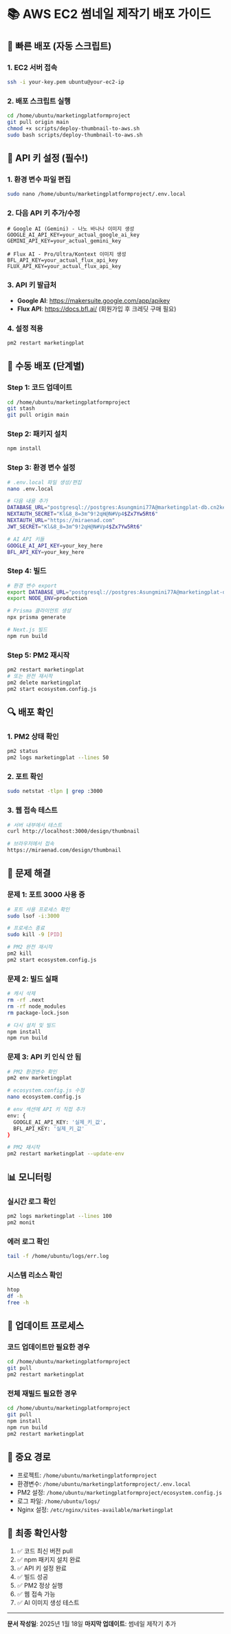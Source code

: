 # 📚 AWS EC2 썸네일 제작기 배포 가이드

## 🚀 빠른 배포 (자동 스크립트)

### 1. EC2 서버 접속
```bash
ssh -i your-key.pem ubuntu@your-ec2-ip
```

### 2. 배포 스크립트 실행
```bash
cd /home/ubuntu/marketingplatformproject
git pull origin main
chmod +x scripts/deploy-thumbnail-to-aws.sh
sudo bash scripts/deploy-thumbnail-to-aws.sh
```

## 🔑 API 키 설정 (필수!)

### 1. 환경 변수 파일 편집
```bash
sudo nano /home/ubuntu/marketingplatformproject/.env.local
```

### 2. 다음 API 키 추가/수정
```env
# Google AI (Gemini) - 나노 바나나 이미지 생성
GOOGLE_AI_API_KEY=your_actual_google_ai_key
GEMINI_API_KEY=your_actual_gemini_key

# Flux AI - Pro/Ultra/Kontext 이미지 생성
BFL_API_KEY=your_actual_flux_api_key
FLUX_API_KEY=your_actual_flux_api_key
```

### 3. API 키 발급처
- **Google AI**: https://makersuite.google.com/app/apikey
- **Flux API**: https://docs.bfl.ai/ (회원가입 후 크레딧 구매 필요)

### 4. 설정 적용
```bash
pm2 restart marketingplat
```

## 📝 수동 배포 (단계별)

### Step 1: 코드 업데이트
```bash
cd /home/ubuntu/marketingplatformproject
git stash
git pull origin main
```

### Step 2: 패키지 설치
```bash
npm install
```

### Step 3: 환경 변수 설정
```bash
# .env.local 파일 생성/편집
nano .env.local

# 다음 내용 추가
DATABASE_URL="postgresql://postgres:Asungmini77A@marketingplat-db.cn2ke0yskrjo.ap-northeast-2.rds.amazonaws.com:5432/marketingplat"
NEXTAUTH_SECRET="Kl&8_8=3m^9!2qH@N#Vp4$Zx7Yw5Rt6"
NEXTAUTH_URL="https://miraenad.com"
JWT_SECRET="Kl&8_8=3m^9!2qH@N#Vp4$Zx7Yw5Rt6"

# AI API 키들
GOOGLE_AI_API_KEY=your_key_here
BFL_API_KEY=your_key_here
```

### Step 4: 빌드
```bash
# 환경 변수 export
export DATABASE_URL="postgresql://postgres:Asungmini77A@marketingplat-db.cn2ke0yskrjo.ap-northeast-2.rds.amazonaws.com:5432/marketingplat"
export NODE_ENV=production

# Prisma 클라이언트 생성
npx prisma generate

# Next.js 빌드
npm run build
```

### Step 5: PM2 재시작
```bash
pm2 restart marketingplat
# 또는 완전 재시작
pm2 delete marketingplat
pm2 start ecosystem.config.js
```

## 🔍 배포 확인

### 1. PM2 상태 확인
```bash
pm2 status
pm2 logs marketingplat --lines 50
```

### 2. 포트 확인
```bash
sudo netstat -tlpn | grep :3000
```

### 3. 웹 접속 테스트
```bash
# 서버 내부에서 테스트
curl http://localhost:3000/design/thumbnail

# 브라우저에서 접속
https://miraenad.com/design/thumbnail
```

## 🐛 문제 해결

### 문제 1: 포트 3000 사용 중
```bash
# 포트 사용 프로세스 확인
sudo lsof -i:3000

# 프로세스 종료
sudo kill -9 [PID]

# PM2 완전 재시작
pm2 kill
pm2 start ecosystem.config.js
```

### 문제 2: 빌드 실패
```bash
# 캐시 삭제
rm -rf .next
rm -rf node_modules
rm package-lock.json

# 다시 설치 및 빌드
npm install
npm run build
```

### 문제 3: API 키 인식 안 됨
```bash
# PM2 환경변수 확인
pm2 env marketingplat

# ecosystem.config.js 수정
nano ecosystem.config.js

# env 섹션에 API 키 직접 추가
env: {
  GOOGLE_AI_API_KEY: '실제_키_값',
  BFL_API_KEY: '실제_키_값'
}

# PM2 재시작
pm2 restart marketingplat --update-env
```

## 📊 모니터링

### 실시간 로그 확인
```bash
pm2 logs marketingplat --lines 100
pm2 monit
```

### 에러 로그 확인
```bash
tail -f /home/ubuntu/logs/err.log
```

### 시스템 리소스 확인
```bash
htop
df -h
free -h
```

## 🔄 업데이트 프로세스

### 코드 업데이트만 필요한 경우
```bash
cd /home/ubuntu/marketingplatformproject
git pull
pm2 restart marketingplat
```

### 전체 재빌드 필요한 경우
```bash
cd /home/ubuntu/marketingplatformproject
git pull
npm install
npm run build
pm2 restart marketingplat
```

## 📌 중요 경로

- 프로젝트: `/home/ubuntu/marketingplatformproject`
- 환경변수: `/home/ubuntu/marketingplatformproject/.env.local`
- PM2 설정: `/home/ubuntu/marketingplatformproject/ecosystem.config.js`
- 로그 파일: `/home/ubuntu/logs/`
- Nginx 설정: `/etc/nginx/sites-available/marketingplat`

## 🎯 최종 확인사항

1. ✅ 코드 최신 버전 pull
2. ✅ npm 패키지 설치 완료
3. ✅ API 키 설정 완료
4. ✅ 빌드 성공
5. ✅ PM2 정상 실행
6. ✅ 웹 접속 가능
7. ✅ AI 이미지 생성 테스트

---

**문서 작성일**: 2025년 1월 18일
**마지막 업데이트**: 썸네일 제작기 추가